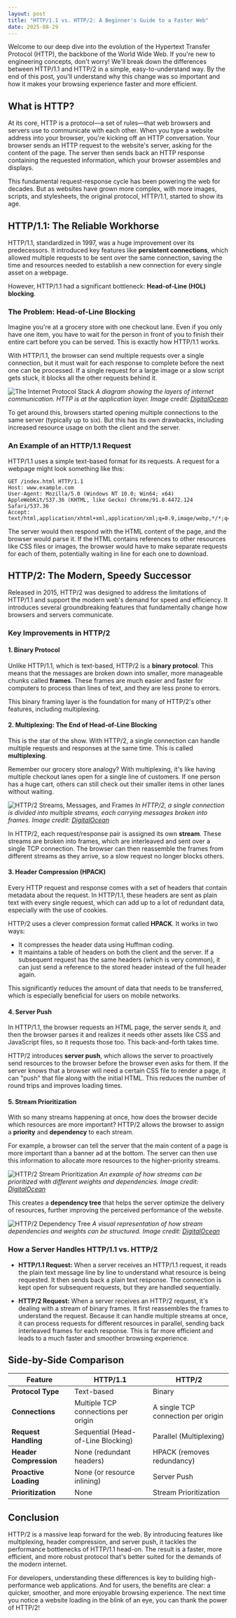 ```yaml
---
layout: post
title: "HTTP/1.1 vs. HTTP/2: A Beginner's Guide to a Faster Web"
date: 2025-08-29
---
```


Welcome to our deep dive into the evolution of the Hypertext Transfer Protocol (HTTP), the backbone of the World Wide Web. If you're new to engineering concepts, don't worry! We'll break down the differences between HTTP/1.1 and HTTP/2 in a simple, easy-to-understand way. By the end of this post, you'll understand why this change was so important and how it makes your browsing experience faster and more efficient.

## What is HTTP?

At its core, HTTP is a protocol—a set of rules—that web browsers and servers use to communicate with each other. When you type a website address into your browser, you're kicking off an HTTP conversation. Your browser sends an HTTP request to the website's server, asking for the content of the page. The server then sends back an HTTP response containing the requested information, which your browser assembles and displays.

This fundamental request-response cycle has been powering the web for decades. But as websites have grown more complex, with more images, scripts, and stylesheets, the original protocol, HTTP/1.1, started to show its age.

## HTTP/1.1: The Reliable Workhorse

HTTP/1.1, standardized in 1997, was a huge improvement over its predecessors. It introduced key features like **persistent connections**, which allowed multiple requests to be sent over the same connection, saving the time and resources needed to establish a new connection for every single asset on a webpage.

However, HTTP/1.1 had a significant bottleneck: **Head-of-Line (HOL) blocking**.

### The Problem: Head-of-Line Blocking

Imagine you're at a grocery store with one checkout lane. Even if you only have one item, you have to wait for the person in front of you to finish their entire cart before you can be served. This is exactly how HTTP/1.1 works.

With HTTP/1.1, the browser can send multiple requests over a single connection, but it must wait for each response to complete before the next one can be processed. If a single request for a large image or a slow script gets stuck, it blocks all the other requests behind it.

![The Internet Protocol Stack](https://assets.digitalocean.com/articles/cart_63893/Protocol_Stack.png)
*A diagram showing the layers of internet communication. HTTP is at the application layer. Image credit: [DigitalOcean](https://www.digitalocean.com/community/tutorials/http-1-1-vs-http-2-what-s-the-difference)*

To get around this, browsers started opening multiple connections to the same server (typically up to six). But this has its own drawbacks, including increased resource usage on both the client and the server.

### An Example of an HTTP/1.1 Request

HTTP/1.1 uses a simple text-based format for its requests. A request for a webpage might look something like this:

```
GET /index.html HTTP/1.1
Host: www.example.com
User-Agent: Mozilla/5.0 (Windows NT 10.0; Win64; x64) AppleWebKit/537.36 (KHTML, like Gecko) Chrome/91.0.4472.124 Safari/537.36
Accept: text/html,application/xhtml+xml,application/xml;q=0.9,image/webp,*/*;q=0.8
```

The server would then respond with the HTML content of the page, and the browser would parse it. If the HTML contains references to other resources like CSS files or images, the browser would have to make separate requests for each of them, potentially waiting in line for each one to download.

## HTTP/2: The Modern, Speedy Successor

Released in 2015, HTTP/2 was designed to address the limitations of HTTP/1.1 and support the modern web's demand for speed and efficiency. It introduces several groundbreaking features that fundamentally change how browsers and servers communicate.

### Key Improvements in HTTP/2

#### 1. Binary Protocol

Unlike HTTP/1.1, which is text-based, HTTP/2 is a **binary protocol**. This means that the messages are broken down into smaller, more manageable chunks called **frames**. These frames are much easier and faster for computers to process than lines of text, and they are less prone to errors.

This binary framing layer is the foundation for many of HTTP/2's other features, including multiplexing.

#### 2. Multiplexing: The End of Head-of-Line Blocking

This is the star of the show. With HTTP/2, a single connection can handle multiple requests and responses at the same time. This is called **multiplexing**.

Remember our grocery store analogy? With multiplexing, it's like having multiple checkout lanes open for a single line of customers. If one person has a huge cart, others can still check out their smaller items in other lanes without waiting.

![HTTP/2 Streams, Messages, and Frames](https://assets.digitalocean.com/articles/cart_63893/Streams_Frames.png)
*In HTTP/2, a single connection is divided into multiple streams, each carrying messages broken into frames. Image credit: [DigitalOcean](https://www.digitalocean.com/community/tutorials/http-1-1-vs-http-2-what-s-the-difference)*

In HTTP/2, each request/response pair is assigned its own **stream**. These streams are broken into frames, which are interleaved and sent over a single TCP connection. The browser can then reassemble the frames from different streams as they arrive, so a slow request no longer blocks others.

#### 3. Header Compression (HPACK)

Every HTTP request and response comes with a set of headers that contain metadata about the request. In HTTP/1.1, these headers are sent as plain text with every single request, which can add up to a lot of redundant data, especially with the use of cookies.

HTTP/2 uses a clever compression format called **HPACK**. It works in two ways:
- It compresses the header data using Huffman coding.
- It maintains a table of headers on both the client and the server. If a subsequent request has the same headers (which is very common), it can just send a reference to the stored header instead of the full header again.

This significantly reduces the amount of data that needs to be transferred, which is especially beneficial for users on mobile networks.

#### 4. Server Push

In HTTP/1.1, the browser requests an HTML page, the server sends it, and then the browser parses it and realizes it needs other assets like CSS and JavaScript files, so it requests those too. This back-and-forth takes time.

HTTP/2 introduces **server push**, which allows the server to proactively send resources to the browser before the browser even asks for them. If the server knows that a browser will need a certain CSS file to render a page, it can "push" that file along with the initial HTML. This reduces the number of round trips and improves loading times.

#### 5. Stream Prioritization

With so many streams happening at once, how does the browser decide which resources are more important? HTTP/2 allows the browser to assign a **priority** and **dependency** to each stream.

For example, a browser can tell the server that the main content of a page is more important than a banner ad at the bottom. The server can then use this information to allocate more resources to the higher-priority streams.

![HTTP/2 Stream Prioritization](https://assets.digitalocean.com/articles/cart_63893/Stream_Priority2.png)
*An example of how streams can be prioritized with different weights and dependencies. Image credit: [DigitalOcean](https://www.digitalocean.com/community/tutorials/http-1-1-vs-http-2-what-s-the-difference)*

This creates a **dependency tree** that helps the server optimize the delivery of resources, further improving the perceived performance of the website.

![HTTP/2 Dependency Tree](https://assets.digitalocean.com/articles/cart_63893/Dependency_Tree.png)
*A visual representation of how stream dependencies and weights can be structured. Image credit: [DigitalOcean](https://www.digitalocean.com/community/tutorials/http-1-1-vs-http-2-what-s-the-difference)*

### How a Server Handles HTTP/1.1 vs. HTTP/2

- **HTTP/1.1 Request:** When a server receives an HTTP/1.1 request, it reads the plain text message line by line to understand what resource is being requested. It then sends back a plain text response. The connection is kept open for subsequent requests, but they are handled sequentially.

- **HTTP/2 Request:** When a server receives an HTTP/2 request, it's dealing with a stream of binary frames. It first reassembles the frames to understand the request. Because it can handle multiple streams at once, it can process requests for different resources in parallel, sending back interleaved frames for each response. This is far more efficient and leads to a much faster and smoother browsing experience.

## Side-by-Side Comparison

| Feature               | HTTP/1.1                               | HTTP/2                                   |
| --------------------- | -------------------------------------- | ---------------------------------------- |
| **Protocol Type**     | Text-based                             | Binary                                   |
| **Connections**       | Multiple TCP connections per origin    | A single TCP connection per origin       |
| **Request Handling**  | Sequential (Head-of-Line Blocking)     | Parallel (Multiplexing)                  |
| **Header Compression**| None (redundant headers)               | HPACK (removes redundancy)               |
| **Proactive Loading** | None (or resource inlining)            | Server Push                              |
| **Prioritization**    | None                                   | Stream Prioritization                    |

## Conclusion

HTTP/2 is a massive leap forward for the web. By introducing features like multiplexing, header compression, and server push, it tackles the performance bottlenecks of HTTP/1.1 head-on. The result is a faster, more efficient, and more robust protocol that's better suited for the demands of the modern internet.

For developers, understanding these differences is key to building high-performance web applications. And for users, the benefits are clear: a quicker, smoother, and more enjoyable browsing experience. The next time you notice a website loading in the blink of an eye, you can thank the power of HTTP/2!
